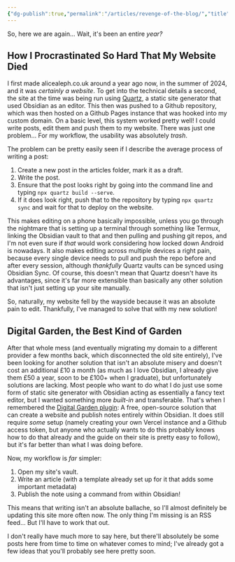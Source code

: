 ```yaml
---
{"dg-publish":true,"permalink":"/articles/revenge-of-the-blog/","title":"Revenge of the Blog","created":"2025-07-26T14:53:48.581+01:00","updated":"2025-07-26T15:24:23.197+01:00"}
---
```


So, here we are again... Wait, it's been an entire *year?* 

## How I Procrastinated So Hard That My Website Died

I first made alicealeph.co.uk around a year ago now, in the summer of 2024, and it was *certainly a website*. To get into the technical details a second, the site at the time was being run using [Quartz](https://quartz.jzhao.xyz/), a static site generator that used Obsidian as an editor. This then was pushed to a Github repository, which was then hosted on a Github Pages instance that was hooked into my custom domain. On a basic level, this system worked pretty well! I could write posts, edit them and push them to my website. There was just one problem... For my workflow, the usability was absolutely *trash*.

The problem can be pretty easily seen if I describe the average process of writing a post:
1. Create a new post in the articles folder, mark it as a draft.
2. Write the post.
3. Ensure that the post looks right by going into the command line and typing `npx quartz build --serve`.
4. If it does look right, push that to the repository by typing `npx quartz sync` and wait for that to deploy on the website.

This makes editing on a phone basically impossible, unless you go through the nightmare that is setting up a terminal through something like Termux, linking the Obsidian vault to that and then pulling and pushing git repos, and I'm not even sure if *that* would work considering how locked down Android is nowadays. It also makes editing across multiple devices a right pain, because every single device needs to pull and push the repo before and after every session, although *thankfully* Quartz vaults can be synced using Obsidian Sync. Of course, this doesn't mean that Quartz doesn't have its advantages, since it's far more extensible than basically any other solution that isn't just setting up your site manually.

So, naturally, my website fell by the wayside because it was an absolute pain to edit. Thankfully, I've managed to solve that with my new solution!

## Digital Garden, the Best Kind of Garden

After that whole mess (and eventually migrating my domain to a different provider a few months back, which disconnected the old site entirely), I've been looking for another solution that isn't an absolute misery and doesn't cost an additional £10 a month (as much as I love Obsidian, I already give them £50 a year, soon to be £100+ when I graduate), but unfortunately solutions are lacking. Most people who want to do what I do just use some form of static site generator with Obsidian acting as essentially a fancy text editor, but I wanted something more *built-in* and transferable. That's when I remembered the [Digital Garden plugin](https://dg-docs.ole.dev/): A free, open-source solution that can create a website and publish notes entirely within Obsidian. It does still require *some* setup (namely creating your own Vercel instance and a Github access token, but anyone who actually wants to do this probably knows how to do that already and the guide on their site is pretty easy to follow), but it's far better than what I was doing before.

Now, my workflow is *far* simpler:

1. Open my site's vault.
2. Write an article (with a template already set up for it that adds some important metadata)
3. Publish the note using a command from within Obsidian!

This means that writing isn't an absolute ballache, so I'll almost definitely be updating this site more often now. The only thing I'm missing is an RSS feed... But I'll have to work that out. 

I don't really have much more to say here, but there'll absolutely be some posts here from time to time on whatever comes to mind; I've already got a few ideas that you'll probably see here pretty soon.